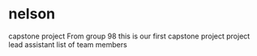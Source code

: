 # nelson
capstone project
From group 98 this is our first capstone project
project lead 
assistant
list of team members
